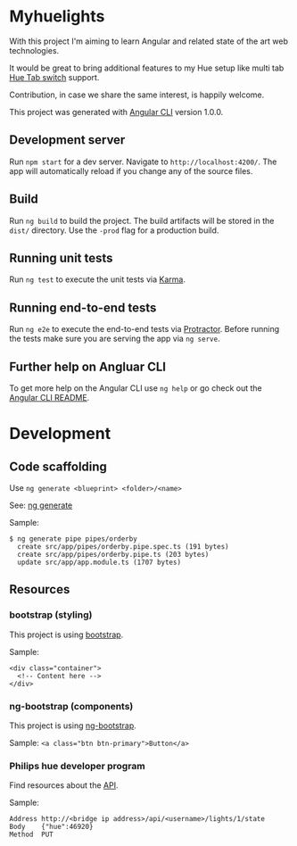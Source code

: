 # Myhuelights

With this project I'm aiming to learn Angular and related state of the art web technologies.

It would be great to bring additional features to my Hue setup like multi tab [Hue Tab switch](https://www2.meethue.com/en-us/p/hue-tap-switch/046677473365) support.

Contribution, in case we share the same interest, is happily welcome.

This project was generated with [Angular CLI](https://github.com/angular/angular-cli) version 1.0.0.

## Development server

Run `npm start` for a dev server. Navigate to `http://localhost:4200/`. The app will automatically reload if you change any of the source files.

## Build

Run `ng build` to build the project. The build artifacts will be stored in the `dist/` directory. Use the `-prod` flag for a production build.

## Running unit tests

Run `ng test` to execute the unit tests via [Karma](https://karma-runner.github.io).

## Running end-to-end tests

Run `ng e2e` to execute the end-to-end tests via [Protractor](http://www.protractortest.org/).
Before running the tests make sure you are serving the app via `ng serve`.

## Further help on Angluar CLI

To get more help on the Angular CLI use `ng help` or go check out the [Angular CLI README](https://github.com/angular/angular-cli/blob/master/README.md).

# Development

## Code scaffolding

Use `ng generate <blueprint> <folder>/<name>`

See: [ng generate](https://github.com/angular/angular-cli/wiki/generate)

Sample:
```
$ ng generate pipe pipes/orderby
  create src/app/pipes/orderby.pipe.spec.ts (191 bytes)
  create src/app/pipes/orderby.pipe.ts (203 bytes)
  update src/app/app.module.ts (1707 bytes)
```

## Resources

### bootstrap (styling)

This project is using [bootstrap](http://getbootstrap.com/docs/4.0/getting-started/introduction/).

Sample: 
```
<div class="container">
  <!-- Content here -->
</div>
```

### ng-bootstrap (components)

This project is using [ng-bootstrap](https://ng-bootstrap.github.io/#/components/accordion/examples).

Sample: `<a class="btn btn-primary">Button</a>`

### Philips hue developer program

Find resources about the [API](https://www.developers.meethue.com).

Sample:
```
Address	http://<bridge ip address>/api/<username>/lights/1/state
Body	{"hue":46920}
Method	PUT
```
